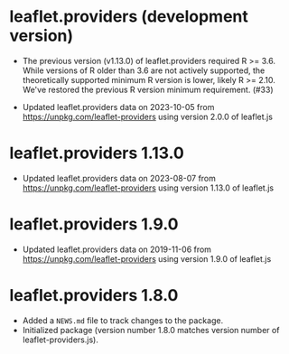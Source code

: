 # leaflet.providers (development version)

* The previous version (v1.13.0) of leaflet.providers required R >= 3.6. While versions of R older than 3.6 are not actively supported, the theoretically supported minimum R version is lower, likely R >= 2.10. We've restored the previous R version minimum requirement. (#33)

* Updated leaflet.providers data on 2023-10-05 from https://unpkg.com/leaflet-providers using version 2.0.0 of leaflet.js

# leaflet.providers 1.13.0

* Updated leaflet.providers data on 2023-08-07 from https://unpkg.com/leaflet-providers using version 1.13.0 of leaflet.js


# leaflet.providers 1.9.0
* Updated leaflet.providers data on 2019-11-06 from https://unpkg.com/leaflet-providers using version 1.9.0 of leaflet.js


# leaflet.providers 1.8.0

* Added a `NEWS.md` file to track changes to the package.
* Initialized package (version number 1.8.0 matches version number of leaflet-providers.js).
